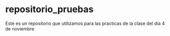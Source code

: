 # repositorio_pruebas
Este es un repositorio que utilizamos para las practicas de la clase del dia 4 de noviembre
